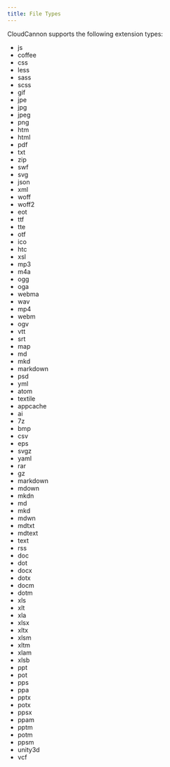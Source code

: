 ```yaml
---
title: File Types
---
```


CloudCannon supports the following extension types:

* js
* coffee
* css
* less
* sass
* scss
* gif
* jpe
* jpg
* jpeg
* png
* htm
* html
* pdf
* txt
* zip
* swf
* svg
* json
* xml
* woff
* woff2
* eot
* ttf
* tte
* otf
* ico
* htc
* xsl
* mp3
* m4a
* ogg
* oga
* webma
* wav
* mp4
* webm
* ogv
* vtt
* srt
* map
* md
* mkd
* markdown
* psd
* yml
* atom
* textile
* appcache
* ai
* 7z
* bmp
* csv
* eps
* svgz
* yaml
* rar
* gz
* markdown
* mdown
* mkdn
* md
* mkd
* mdwn
* mdtxt
* mdtext
* text
* rss
* doc
* dot
* docx
* dotx
* docm
* dotm
* xls
* xlt
* xla
* xlsx
* xltx
* xlsm
* xltm
* xlam
* xlsb
* ppt
* pot
* pps
* ppa
* pptx
* potx
* ppsx
* ppam
* pptm
* potm
* ppsm
* unity3d
* vcf
